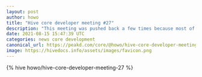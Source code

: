 ```yaml
---
layout: post
author: howo
title: "Hive core developer meeting #27"
description: "This meeting was pushed back a few times because most of the team was in the middle of developments or busy improving the api nodes/gitlab so there weren't much to sync on."
date: 2021-08-15 15:47:39 UTC
categories: news core development
canonical_url: https://peakd.com/core/@howo/hive-core-developer-meeting-27
image: https://hivedocs.info/assets/images/favicon.png
---
```

{% hive howo/hive-core-developer-meeting-27 %}
